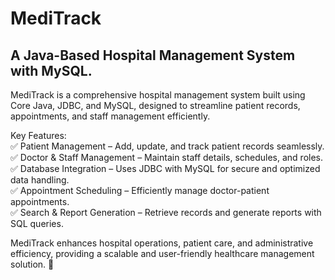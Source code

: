 # MediTrack
## A Java-Based Hospital Management System with MySQL.
MediTrack is a comprehensive hospital management system built using Core Java, JDBC, and MySQL, designed to streamline patient records, appointments, and staff management efficiently.

Key Features:<br>
✅ Patient Management – Add, update, and track patient records seamlessly.<br>
✅ Doctor & Staff Management – Maintain staff details, schedules, and roles.<br>
✅ Database Integration – Uses JDBC with MySQL for secure and optimized data handling.<br>
✅ Appointment Scheduling – Efficiently manage doctor-patient appointments.<br>
✅ Search & Report Generation – Retrieve records and generate reports with SQL queries.<br>

MediTrack enhances hospital operations, patient care, and administrative efficiency, providing a scalable and user-friendly healthcare management solution. 🚀

